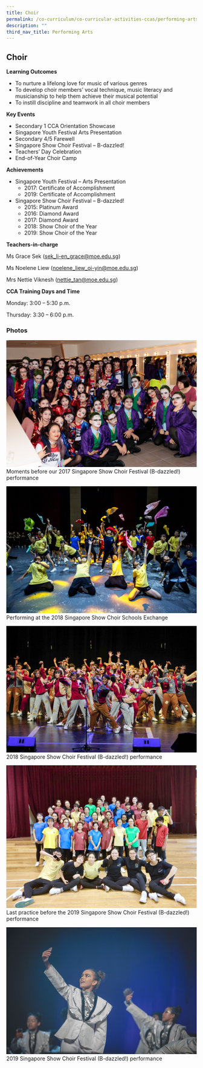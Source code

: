```yaml
---
title: Choir
permalink: /co-curriculum/co-curricular-activities-ccas/performing-arts-choir/
description: ""
third_nav_title: Performing Arts
---
```

Choir
-----

**Learning Outcomes**

*   To nurture a lifelong love for music of various genres
*   To develop choir members’ vocal technique, music literacy and musicianship to help them achieve their musical potential
*   To instill discipline and teamwork in all choir members

**Key Events**

*   Secondary 1 CCA Orientation Showcase
*   Singapore Youth Festival Arts Presentation
*   Secondary 4/5 Farewell
*   Singapore Show Choir Festival – B-dazzled!
*   Teachers’ Day Celebration
*   End-of-Year Choir Camp

**Achievements**

*   Singapore Youth Festival – Arts Presentation
    *   2017: Certificate of Accomplishment
    *   2019: Certificate of Accomplishment
*   Singapore Show Choir Festival – B-dazzled!
    *   2015: Platinum Award
    *   2016: Diamond Award
    *   2017: Diamond Award
    *   2018: Show Choir of the Year
    *   2019: Show Choir of the Year

**Teachers-in-charge**

Ms Grace Sek ([sek\_li-en\_grace@moe.edu.sg](mailto:sek_li-en_grace@moe.edu.sg))

Ms Noelene Liew ([noelene\_liew\_oi-yin@moe.edu.sg](mailto:noelene_liew_oi-yin@moe.edu.sg))

Mrs Nettie Viknesh ([nettie\_tan@moe.edu.sg](mailto:nettie_tan@moe.edu.sg))

**CCA Training Days and Time**

Monday: 3:00 – 5:30 p.m.

Thursday: 3:30 – 6:00 p.m.

### Photos

![](/images/Photo-10-4.jpg)
Moments before our 2017 Singapore Show Choir Festival (B-dazzled!) performance

![](/images/Photo-9-4-scaled.jpg)
Performing at the 2018 Singapore Show Choir Schools Exchange

![](/images/Photo-8-4.jpg)
2018 Singapore Show Choir Festival (B-dazzled!) performance

![](/images/Photo-7-5.jpg)
Last practice before the 2019 Singapore Show Choir Festival (B-dazzled!) performance

![](/images/Photo-6-5.jpg)
2019 Singapore Show Choir Festival (B-dazzled!) performance
